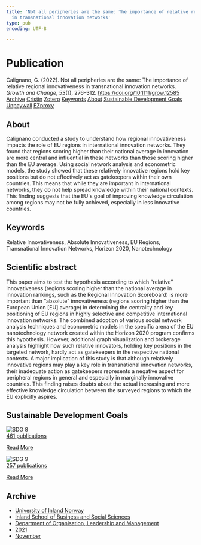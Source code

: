 ```yaml
---
title: 'Not all peripheries are the same: The importance of relative regional innovativeness
  in transnational innovation networks'
type: pub
encoding: UTF-8

---
```

<h1>Publication</h1>
<article id="csl-bib-container-4AMUHQLX" class="csl-bib-container">
  <div class="csl-bib-body"> <div class="csl-entry">Calignano, G. (2022). Not all peripheries are the same: The importance of relative regional innovativeness in transnational innovation networks. <i>Growth and Change</i>, <i>53</i>(1), 276–312. <a href="https://doi.org/10.1111/grow.12585">https://doi.org/10.1111/grow.12585</a></div> </div>
  <div class="csl-bib-buttons">
    <a href="#taxonomy-article-4AMUHQLX" alt="archive" class="csl-bib-button">Archive</a>
    <a href="https://app.cristin.no/results/show.jsf?id=1962304" alt="Cristin" class="csl-bib-button">Cristin</a>
    <a href="http://zotero.org/groups/5881554/items/4AMUHQLX" alt="Zotero" class="csl-bib-button">Zotero</a>
    <a href="#keywords-article-4AMUHQLX" alt="keywords" class="csl-bib-button">Keywords</a>
    <a href="#about-article-4AMUHQLX" alt="about_pub" class="csl-bib-button">About</a>
    <a href="#sdg-article-4AMUHQLX" alt="sdg" class="csl-bib-button">Sustainable Development Goals</a>
    <a href="https://onlinelibrary.wiley.com/doi/pdfdirect/10.1111/grow.12585" alt="Unpaywall" class="csl-bib-button">Unpaywall</a>
    <a href="https://onlinelibrary.wiley.com/doi/pdfdirect/10.1111/grow.12585" alt="EZproxy" class="csl-bib-button">EZproxy</a>
  </div>
  <div id="csl-bib-meta-container-4AMUHQLX"></div>
</article>
<div id="csl-bib-meta-4AMUHQLX" class="csl-bib-meta">
  <article id="about-article-4AMUHQLX" class="about_pub-article">
    <h1>About</h1>
    Calignano conducted a study to understand how regional innovativeness impacts the role of EU regions in international innovation networks. They found that regions scoring higher than their national average in innovation are more central and influential in these networks than those scoring higher than the EU average. Using social network analysis and econometric models, the study showed that these relatively innovative regions hold key positions but do not effectively act as gatekeepers within their own countries. This means that while they are important in international networks, they do not help spread knowledge within their national contexts. This finding suggests that the EU's goal of improving knowledge circulation among regions may not be fully achieved, especially in less innovative countries.
  </article>
  <article id="keywords-article-4AMUHQLX" class="keywords-article">
    <h1>Keywords</h1>
    Relative Innovativeness, Absolute Innovativeness, EU Regions, Transnational Innovation Networks, Horizon 2020, Nanotechnology
  </article>
  <article id="abstract-article-4AMUHQLX" class="abstract-article">
    <h1>Scientific abstract</h1>
    This paper aims to test the hypothesis according to which “relative” innovativeness (regions scoring higher than the national average in innovation rankings, such as the Regional Innovation Scoreboard) is more important than “absolute” innovativeness (regions scoring higher than the European Union [EU] average) in determining the centrality and key positioning of EU regions in highly selective and competitive international innovation networks. The combined adoption of various social network analysis techniques and econometric models in the specific arena of the EU nanotechnology network created within the Horizon 2020 program confirms this hypothesis. However, additional graph visualization and brokerage analysis highlight how such relative innovators, holding key positions in the targeted network, hardly act as gatekeepers in the respective national contexts. A major implication of this study is that although relatively innovative regions may play a key role in transnational innovation networks, their inadequate action as gatekeepers represents a negative aspect for peripheral regions in general and especially in marginally innovative countries. This finding raises doubts about the actual increasing and more effective knowledge circulation between the surveyed regions to which the EU explicitly aspires.
  </article>
  <article id="sdg-article-4AMUHQLX" class="sdg-article">
    <h1>Sustainable Development Goals</h1>
    <div class="sdg-container"><div id="sdg8" class="sdg">
        <img src="{{< params subfolder >}}images/sdg/sdg08_en.png" class="image" alt="SDG 8">
        <div class="sdg-overlay">
          <a href="{{< params subfolder >}}en/archive/?sdg=8#archive" class="sdg-publication-count"><span>461</span> publications</a>
          <p><a href="https://sdgs.un.org/goals/goal8" class="sdg-read-more">Read More</a></p>
        </div>
      </div> <div id="sdg9" class="sdg">
        <img src="{{< params subfolder >}}images/sdg/sdg09_en.png" class="image" alt="SDG 9">
        <div class="sdg-overlay">
          <a href="{{< params subfolder >}}en/archive/?sdg=9#archive" class="sdg-publication-count"><span>257</span> publications</a>
          <p><a href="https://sdgs.un.org/goals/goal9" class="sdg-read-more">Read More</a></p>
        </div>
      </div></div>
  </article>
  <article id="taxonomy-article-4AMUHQLX" class="taxonomy-article">
    <h1>Archive</h1>
    <ul>
      <li><a href="{{< params subfolder >}}en/archive/?key=3DCRN523">University of Inland Norway</a></li>
      <li><a href="{{< params subfolder >}}en/archive/?key=DU8Q9LN9">Inland School of Business and Social Sciences</a></li>
      <li><a href="{{< params subfolder >}}en/archive/?key=4LUWR3ZM">Department of Organisation, Leadership and Management</a></li>
      <li><a href="{{< params subfolder >}}en/archive/?key=8VQBC64H">2021</a></li>
      <li><a href="{{< params subfolder >}}en/archive/?key=VNLRRZ6E">November</a></li>
    </ul>
  </article>
</div>

